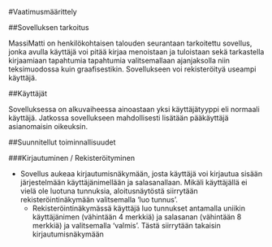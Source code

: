 #Vaatimusmäärittely 

##Sovelluksen tarkoitus

MassiMatti on henkilökohtaisen talouden seurantaan tarkoitettu sovellus, jonka avulla käyttäjä voi pitää kirjaa menoistaan ja tuloistaan sekä tarkastella kirjaamiaan tapahtumia tapahtumia valitsemallaan ajanjaksolla niin teksimuodossa kuin graafisestikin. Sovellukseen voi rekisteröityä useampi käyttäjä.

##Käyttäjät

Sovelluksessa on alkuvaiheessa ainoastaan yksi käyttäjätyyppi eli normaali käyttäjä. Jatkossa sovellukseen mahdollisesti lisätään pääkäyttäjä asianomaisin oikeuksin.

##Suunnitellut toiminnallisuudet

###Kirjautuminen / Rekisteröityminen

* Sovellus aukeaa kirjautumisnäkymään, josta käyttäjä voi kirjautua sisään järjestelmään käyttäjänimellään ja salasanallaan. Mikäli käyttäjällä ei vielä ole luotuna tunnuksia, aloitusnäytöstä siirrytään rekisteröintinäkymään valitsemalla ‘luo tunnus’.
  * Rekisteröintinäkymässä käyttäjä luo tunnukset antamalla uniikin käyttäjänimen (vähintään 4 merkkiä) ja salasanan (vähintään 8 merkkiä)     ja valitsemalla ‘valmis’. Tästä siirrytään takaisin kirjautumisnäkymään
